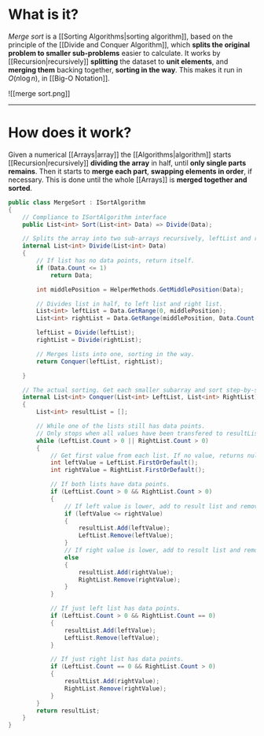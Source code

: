 # What is it?

*Merge sort* is a [[Sorting Algorithms|sorting algorithm]], based on the principle of the [[Divide and Conquer Algorithm]], which **splits the original problem to smaller sub-problems** easier to calculate.
It works by [[Recursion|recursively]] **splitting** the dataset to **unit elements**, and **merging them** backing together, **sorting in the way**. This makes it run in $O(n \log{n})$, in [[Big-O Notation]].

![[merge sort.png]]
___
# How does it work?

Given a numerical [[Arrays|array]] the [[Algorithms|algorithm]] starts [[Recursion|recursively]] **dividing the array** in half, until **only single parts remains**. Then it starts to **merge each part**, **swapping elements in order**, if necessary. This is done until the whole [[Arrays]] is **merged together and sorted**.

```csharp
public class MergeSort : ISortAlgorithm
{
	// Compliance to ISortAlgorithm interface
	public List<int> Sort(List<int> Data) => Divide(Data);

	// Splits the array into two sub-arrays recursively, leftList and rightList.
	internal List<int> Divide(List<int> Data)
	{
		// If list has no data points, return itself.
		if (Data.Count <= 1)
			return Data;

		int middlePosition = HelperMethods.GetMiddlePosition(Data);

		// Divides list in half, to left list and right list.
		List<int> leftList = Data.GetRange(0, middlePosition);
		List<int> rightList = Data.GetRange(middlePosition, Data.Count - middlePosition);

		leftList = Divide(leftList);
		rightList = Divide(rightList);

		// Merges lists into one, sorting in the way.
		return Conquer(leftList, rightList);

	}

	// The actual sorting. Get each smaller subarray and sort step-by-step.
	internal List<int> Conquer(List<int> LeftList, List<int> RightList)
	{
		List<int> resultList = [];

		// While one of the lists still has data points.
		// Only stops when all values have been transfered to resultList.
		while (LeftList.Count > 0 || RightList.Count > 0)
		{
			// Get first value from each list. If no value, returns null.
			int leftValue = LeftList.FirstOrDefault();
			int rightValue = RightList.FirstOrDefault();

			// If both lists have data points.
			if (LeftList.Count > 0 && RightList.Count > 0)
			{
				// If left value is lower, add to result list and remove from original list.
				if (leftValue <= rightValue)
				{
					resultList.Add(leftValue);
					LeftList.Remove(leftValue);
				}
				// If right value is lower, add to result list and remove from original list.
				else
				{
					resultList.Add(rightValue);
					RightList.Remove(rightValue);
				}
			}

			// If just left list has data points.
			if (LeftList.Count > 0 && RightList.Count == 0)
			{
				resultList.Add(leftValue);
				LeftList.Remove(leftValue);
			}

			// If just right list has data points.
			if (LeftList.Count == 0 && RightList.Count > 0)
			{
				resultList.Add(rightValue);
				RightList.Remove(rightValue);
			}
		}
		return resultList;
	}
}
```